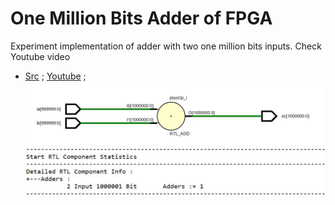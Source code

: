 # One Million Bits Adder of FPGA  

Experiment implementation of adder with two one million bits inputs. Check Youtube video
* [Src](/src/one_million_bits_adder) ;   [Youtube](https://youtu.be/DvfNNtKknjE) ;  
![One Million Bits Adder](1M.JPG)  
![One Million Bits Adder Vivado Log](1M_rep.JPG)